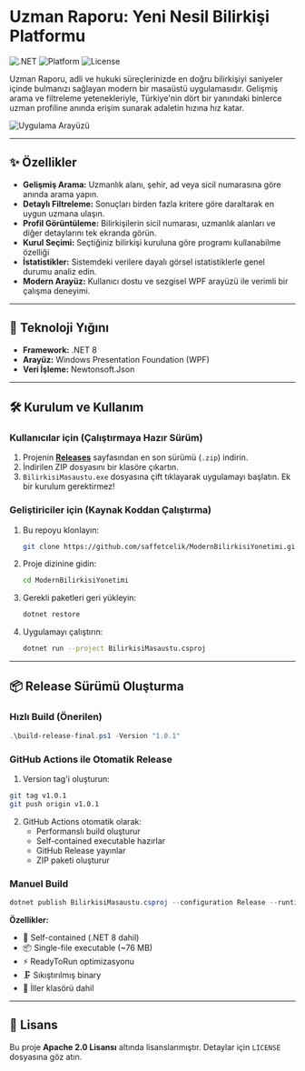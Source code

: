 # Uzman Raporu: Yeni Nesil Bilirkişi Platformu

![.NET](https://img.shields.io/badge/.NET-8.0-blueviolet) ![Platform](https://img.shields.io/badge/Platform-Windows-blue) ![License](https://img.shields.io/badge/License-Apache%202.0-yellowgreen)

Uzman Raporu, adli ve hukuki süreçlerinizde en doğru bilirkişiyi saniyeler içinde bulmanızı sağlayan modern bir masaüstü uygulamasıdır. Gelişmiş arama ve filtreleme yetenekleriyle, Türkiye'nin dört bir yanındaki binlerce uzman profiline anında erişim sunarak adaletin hızına hız katar.

![Uygulama Arayüzü](https://raw.githubusercontent.com/saffetcelik/ModernBilirkisiYonetimi/main/tanitim.gif)

---

## ✨ Özellikler

- **Gelişmiş Arama:** Uzmanlık alanı, şehir, ad veya sicil numarasına göre anında arama yapın.
- **Detaylı Filtreleme:** Sonuçları birden fazla kritere göre daraltarak en uygun uzmana ulaşın.
- **Profil Görüntüleme:** Bilirkişilerin sicil numarası, uzmanlık alanları ve diğer detaylarını tek ekranda görün.
- **Kurul Seçimi:**  Seçtiğiniz bilirkişi kuruluna göre programı kullanabilme özelliği
- **İstatistikler:** Sistemdeki verilere dayalı görsel istatistiklerle genel durumu analiz edin.
- **Modern Arayüz:** Kullanıcı dostu ve sezgisel WPF arayüzü ile verimli bir çalışma deneyimi.

---

## 🚀 Teknoloji Yığını

- **Framework:** .NET 8
- **Arayüz:** Windows Presentation Foundation (WPF)
- **Veri İşleme:** Newtonsoft.Json

---

## 🛠️ Kurulum ve Kullanım

### Kullanıcılar için (Çalıştırmaya Hazır Sürüm)

1.  Projenin **[Releases](https://github.com/saffetcelik/ModernBilirkisiYonetimi/releases)** sayfasından en son sürümü (`.zip`) indirin.
2.  İndirilen ZIP dosyasını bir klasöre çıkartın.
3.  `BilirkisiMasaustu.exe` dosyasına çift tıklayarak uygulamayı başlatın. Ek bir kurulum gerektirmez!

### Geliştiriciler için (Kaynak Koddan Çalıştırma)

1.  Bu repoyu klonlayın:
    ```sh
    git clone https://github.com/saffetcelik/ModernBilirkisiYonetimi.git
    ```
2.  Proje dizinine gidin:
    ```sh
    cd ModernBilirkisiYonetimi
    ```
3.  Gerekli paketleri geri yükleyin:
    ```sh
    dotnet restore
    ```
4.  Uygulamayı çalıştırın:
    ```sh
    dotnet run --project BilirkisiMasaustu.csproj
    ```

---

## 📦 Release Sürümü Oluşturma

### Hızlı Build (Önerilen)
```powershell
.\build-release-final.ps1 -Version "1.0.1"
```

### GitHub Actions ile Otomatik Release
1. Version tag'i oluşturun:
```bash
git tag v1.0.1
git push origin v1.0.1
```

2. GitHub Actions otomatik olarak:
   - Performanslı build oluşturur
   - Self-contained executable hazırlar
   - GitHub Release yayınlar
   - ZIP paketi oluşturur

### Manuel Build
```powershell
dotnet publish BilirkisiMasaustu.csproj --configuration Release --runtime win-x64 --self-contained true --output ./release
```

**Özellikler:**
- 🚀 Self-contained (.NET 8 dahil)
- 📦 Single-file executable (~76 MB)
- ⚡ ReadyToRun optimizasyonu
- 🗜️ Sıkıştırılmış binary
- 📁 İller klasörü dahil

---

## 📄 Lisans

Bu proje **Apache 2.0 Lisansı** altında lisanslanmıştır. Detaylar için `LICENSE` dosyasına göz atın.
